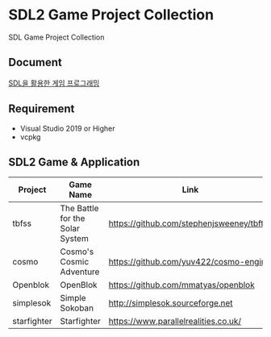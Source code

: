 # SDL2 Game Project Collection
SDL Game Project Collection

## Document

[SDL을 활용한 게임 프로그래밍](https://wikidocs.net/book/6636)  

## Requirement
* Visual Studio 2019 or Higher
* vcpkg

## SDL2 Game & Application

| Project | Game Name| Link |
| -------- | -------- | -------- |
|tbfss |The Battle for the Solar System     |  https://github.com/stephenjsweeney/tbftss    |
|cosmo |Cosmo's Cosmic Adventure     |  https://github.com/yuv422/cosmo-engine    |
|Openblok |OpenBlok     |  https://github.com/mmatyas/openblok    |
|simplesok |Simple Sokoban     |  http://simplesok.sourceforge.net    |
|starfighter |Starfighter     |  https://www.parallelrealities.co.uk/    |
